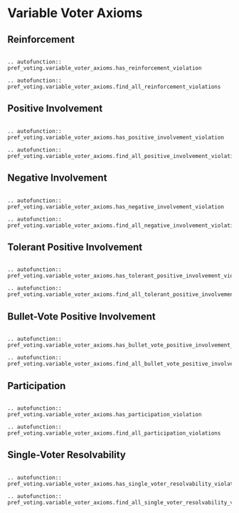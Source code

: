 Variable Voter Axioms
==========


## Reinforcement

```{eval-rst}

.. autofunction:: pref_voting.variable_voter_axioms.has_reinforcement_violation

.. autofunction:: pref_voting.variable_voter_axioms.find_all_reinforcement_violations

```

## Positive Involvement

```{eval-rst}

.. autofunction:: pref_voting.variable_voter_axioms.has_positive_involvement_violation

.. autofunction:: pref_voting.variable_voter_axioms.find_all_positive_involvement_violations

```

## Negative Involvement

```{eval-rst}

.. autofunction:: pref_voting.variable_voter_axioms.has_negative_involvement_violation

.. autofunction:: pref_voting.variable_voter_axioms.find_all_negative_involvement_violations

```

## Tolerant Positive Involvement

```{eval-rst}

.. autofunction:: pref_voting.variable_voter_axioms.has_tolerant_positive_involvement_violation

.. autofunction:: pref_voting.variable_voter_axioms.find_all_tolerant_positive_involvement_violations

```

## Bullet-Vote Positive Involvement

```{eval-rst}

.. autofunction:: pref_voting.variable_voter_axioms.has_bullet_vote_positive_involvement_violation

.. autofunction:: pref_voting.variable_voter_axioms.find_all_bullet_vote_positive_involvement_violations

```

## Participation

```{eval-rst}

.. autofunction:: pref_voting.variable_voter_axioms.has_participation_violation

.. autofunction:: pref_voting.variable_voter_axioms.find_all_participation_violations

```

## Single-Voter Resolvability

```{eval-rst}

.. autofunction:: pref_voting.variable_voter_axioms.has_single_voter_resolvability_violation

.. autofunction:: pref_voting.variable_voter_axioms.find_all_single_voter_resolvability_violations

```